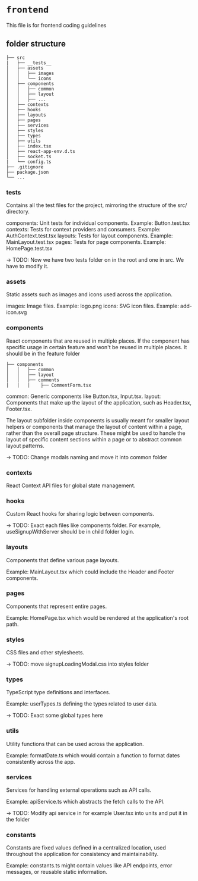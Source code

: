 # `frontend`

This file is for frontend coding guidelines

## folder structure

```
├── src
|   ├── __tests__
│   ├── assets
│   │   ├── images
│   │   └── icons
│   ├── components
│   │   ├── common
│   │   ├── layout
│   │   ├── ...
│   ├── contexts
│   ├── hooks
│   ├── layouts
│   ├── pages
│   ├── services
│   ├── styles
│   ├── types
│   ├── utils
│   ├── index.tsx
│   ├── react-app-env.d.ts
│   ├── socket.ts
|   └── config.ts
├── .gitignore
├── package.json
└── ...
```

### **tests**

Contains all the test files for the project, mirroring the structure of the src/ directory.

components: Unit tests for individual components. Example: Button.test.tsx
contexts: Tests for context providers and consumers. Example: AuthContext.test.tsx
layouts: Tests for layout components. Example: MainLayout.test.tsx
pages: Tests for page components. Example: HomePage.test.tsx

-> TODO: Now we have two tests folder on in the root and one in src. We have to modify it.

### assets

Static assets such as images and icons used across the application.

images: Image files. Example: logo.png
icons: SVG icon files. Example: add-icon.svg

### components

React components that are reused in multiple places. If the component has specific usage in certain feature and won't be reused in multiple places. It should be in the feature folder

```
├── components
│   │   ├── common
│   │   ├── layout
│   │   ├── comments
|   |   |    ├── CommentForm.tsx
```

common: Generic components like Button.tsx, Input.tsx.
layout: Components that make up the layout of the application, such as Header.tsx, Footer.tsx.

The layout subfolder inside components is usually meant for smaller layout helpers or components that manage the layout of content within a page, rather than the overall page structure. These might be used to handle the layout of specific content sections within a page or to abstract common layout patterns.

-> TODO: Change modals naming and move it into common folder

### contexts

React Context API files for global state management.

### hooks

Custom React hooks for sharing logic between components.

-> TODO: Exact each files like components folder. For example, useSignupWithServer should be in child folder login.

### layouts

Components that define various page layouts.

Example: MainLayout.tsx which could include the Header and Footer components.

### pages

Components that represent entire pages.

Example: HomePage.tsx which would be rendered at the application's root path.

### styles

CSS files and other stylesheets.

-> TODO: move signupLoadingModal.css into styles folder

### types

TypeScript type definitions and interfaces.

Example: userTypes.ts defining the types related to user data.

-> TODO: Exact some global types here

### utils

Utility functions that can be used across the application.

Example: formatDate.ts which would contain a function to format dates consistently across the app.

### services

Services for handling external operations such as API calls.

Example: apiService.ts which abstracts the fetch calls to the API.

-> TODO: Modify api service in for example User.tsx into units and put it in the folder

### constants

Constants are fixed values defined in a centralized location, used throughout the application for consistency and maintainability.

Example: constants.ts might contain values like API endpoints, error messages, or reusable static information.
